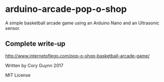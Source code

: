 # arduino-arcade-pop-o-shop

A simple basketball arcade game using an Arduino Nano and an Ultrasonic sensor.

## Complete write-up
http://www.internetoflego.com/pop-o-shop-basketball-arcade-game/


Written by Cory Guynn
2017


MIT License

